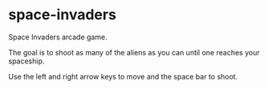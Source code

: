 # space-invaders
Space Invaders arcade game.

The goal is to shoot as many of the aliens as you can until one reaches your spaceship.

Use the left and right arrow keys to move and the space bar to shoot.
